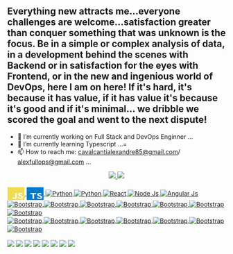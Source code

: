 ## Everything new attracts me...everyone challenges are welcome...satisfaction greater than conquer something that was unknown is the focus. Be in a simple or complex analysis of data, in a development behind the scenes with Backend or in satisfaction for the eyes with Frontend, or in the new and ingenious world of DevOps, here I am on here! If it's hard, it's because it has value, if it has value it's because it's good and if it's minimal... we dribble we scored the goal and went to the next dispute!

- 🔭 I’m currently working on Full Stack and DevOps Enginner ...
- 🌱 I’m currently learning Typescript ...=
- 📫 How to reach me: cavalcantialexandre85@gmail.com/ alexfullops@gmail.com ...

<div align="center">
  <a href="https://github.com/AlexFullOps">
  <img height="180em" src="https://github-readme-stats.vercel.app/api?username=alexfullops&show_icons=true&theme=winteriscoming&include_all_commits=true&count_private=true"/>
  <img height="180em" src="https://github-readme-stats.vercel.app/api/top-langs/?username=alexfullops&layout=compact&langs_count=7&theme=black"/>
</div>

  <div style="display: inline_block"><br>
  <img align="center" alt="Js" height="30" width="40" src="https://raw.githubusercontent.com/devicons/devicon/master/icons/javascript/javascript-plain.svg">
  <img align="center" alt="Ts" height="30" width="40" src="https://raw.githubusercontent.com/devicons/devicon/master/icons/typescript/typescript-plain.svg">
  <img align="center" alt="Python" height="30" width="40" src="https://cdn.jsdelivr.net/gh/devicons/devicon/icons/python/python-original.svg" />
  <img align="center" alt="Python" height="30" width="40" src="https://cdn.jsdelivr.net/gh/devicons/devicon/icons/ruby/ruby-original.svg" />
 
  <img align="center" alt="React" height="30" width="40" src="https://cdn.jsdelivr.net/gh/devicons/devicon/icons/react/react-original.svg" />
  <img align="center" alt="Node Js" height="30" width="40" src="https://cdn.jsdelivr.net/gh/devicons/devicon/icons/nodejs/nodejs-original.svg" />
  <img align="center" alt="Angular Js" height="30" width="40" src="https://cdn.jsdelivr.net/gh/devicons/devicon/icons/angularjs/angularjs-original.svg" />
  <img align="center" alt="Bootstrap" height="30" width="40" src="https://cdn.jsdelivr.net/gh/devicons/devicon/icons/bootstrap/bootstrap-plain.svg" />
  <img align="center" alt="Bootstrap" height="30" width="40" src="https://cdn.jsdelivr.net/gh/devicons/devicon/icons/vuejs/vuejs-original.svg" />
  <img align="center" alt="Bootstrap" height="30" width="40" src="https://cdn.jsdelivr.net/gh/devicons/devicon/icons/jquery/jquery-original.svg" />
  <img align="center" alt="Bootstrap" height="30" width="40" src="https://cdn.jsdelivr.net/gh/devicons/devicon/icons/d3js/d3js-original.svg" />
  <img align="center" alt="Bootstrap" height="30" width="40" src="https://cdn.jsdelivr.net/gh/devicons/devicon/icons/electron/electron-original.svg" />
  <img align="center" alt="Bootstrap" height="30" width="40" src="https://cdn.jsdelivr.net/gh/devicons/devicon/icons/ionic/ionic-original.svg" />
  <img align="center" alt="Bootstrap" height="30" width="40" src="https://cdn.jsdelivr.net/gh/devicons/devicon/icons/rails/rails-original-wordmark.svg" />
    <br>
  <img align="center" alt="Bootstrap" height="30" width="40" src="https://cdn.jsdelivr.net/gh/devicons/devicon/icons/wordpress/wordpress-original.svg" />
  <img align="center" alt="Bootstrap" height="30" width="40" src="https://cdn.jsdelivr.net/gh/devicons/devicon/icons/mysql/mysql-original.svg" />
  <img align="center" alt="Bootstrap" height="30" width="40"  src="https://cdn.jsdelivr.net/gh/devicons/devicon/icons/mongodb/mongodb-original.svg" />
  <img align="center" alt="Bootstrap" height="30" width="40" src="https://cdn.jsdelivr.net/gh/devicons/devicon/icons/postgresql/postgresql-original.svg" />
  <img align="center" alt="Bootstrap" height="30" width="40" src="https://cdn.jsdelivr.net/gh/devicons/devicon/icons/docker/docker-original.svg" />
  <img align="center" alt="Bootstrap" height="30" width="40" src="https://cdn.jsdelivr.net/gh/devicons/devicon/icons/kubernetes/kubernetes-plain.svg" />
  <img align="center" alt="Bootstrap" height="30" width="40" src="https://cdn.jsdelivr.net/gh/devicons/devicon/icons/jenkins/jenkins-original.svg" />
 

</div>
  <br>

  
<div>
  <a href="https://web.whatsapp.com/" target="_blank"><img src="https://img.shields.io/badge/WhatsApp-25D366?style=for-the-badge&logo=whatsapp&logoColor=white"></a>
  <a href="https://www.linkedin.com/in/alexandre-cavalcanti-234b341b5/" target="_blank"><img src="https://img.shields.io/badge/LinkedIn-0077B5?style=for-the-badge&logo=linkedin&logoColor=white"></a>
  <a href="#" target="_blank"><img src="https://img.shields.io/badge/Telegram-2CA5E0?style=for-the-badge&logo=telegram&logoColor=white"></a>
  <a href="https://mail.google.com/mail/u/0/#inbox" target="_blank"><img src="https://img.shields.io/badge/Gmail-D14836?style=for-the-badge&logo=gmail&logoColor=white"></a>
  <a href="https://www.facebook.com/Alexandrecavalcanti1985" target="_blank"><img src="https://img.shields.io/badge/Facebook-1877F2?style=for-the-badge&logo=facebook&logoColor=white"></a>
  <a href="https://www.instagram.com/alexcaval85/" target="_blank"><img src="https://img.shields.io/badge/Instagram-E4405F?style=for-the-badge&logo=instagram&logoColor=white"></a>
  <a href="#" target="_blank"><img src="https://img.shields.io/badge/Twitter-1DA1F2?style=for-the-badge&logo=twitter&logoColor=white"></a>
  <a href="#" target="_blank"><img src="https://img.shields.io/badge/Discord-7289DA?style=for-the-badge&logo=discord&logoColor=white"></a>
</div>
  
   


